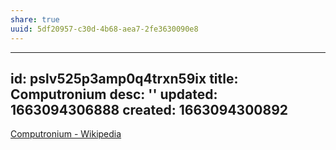 ```yaml
---
share: true
uuid: 5df20957-c30d-4b68-aea7-2fe3630090e8
---
```

---
id: pslv525p3amp0q4trxn59ix
title: Computronium
desc: ''
updated: 1663094306888
created: 1663094300892
---

[Computronium - Wikipedia](https://en.wikipedia.org/wiki/Computronium)